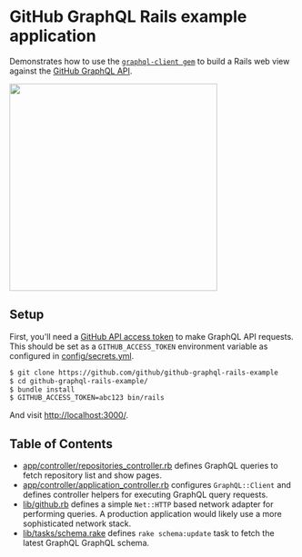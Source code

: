 # GitHub GraphQL Rails example application

Demonstrates how to use the [`graphql-client gem`](http://github.com/github/graphql-client) to build a Rails web view against the [GitHub GraphQL API](https://developer.github.com/).

<img width="365" src="https://cloud.githubusercontent.com/assets/137/18425026/a9929d7a-78f0-11e6-9fd4-f478470ad10b.png">

## Setup

First, you'll need a [GitHub API access token](https://help.github.com/articles/creating-an-access-token-for-command-line-use) to make GraphQL API requests. This should be set as a `GITHUB_ACCESS_TOKEN` environment variable as configured in [config/secrets.yml](https://github.com/github/github-graphql-rails-example/blob/master/config/secrets.yml).

``` sh
$ git clone https://github.com/github/github-graphql-rails-example
$ cd github-graphql-rails-example/
$ bundle install
$ GITHUB_ACCESS_TOKEN=abc123 bin/rails
```

And visit [http://localhost:3000/](http://localhost:3000/).

## Table of Contents

* [app/controller/repositories_controller.rb](https://github.com/github/github-graphql-rails-example/blob/master/app/controllers/repositories_controller.rb) defines GraphQL queries to fetch repository list and show pages.
* [app/controller/application_controller.rb](https://github.com/github/github-graphql-rails-example/blob/master/app/controllers/application_controller.rb) configures `GraphQL::Client` and defines controller helpers for executing GraphQL query requests.
* [lib/github.rb](https://github.com/github/github-graphql-rails-example/blob/master/lib/github.rb) defines a simple `Net::HTTP` based network adapter for performing queries. A production application would likely use a more sophisticated network stack.
* [lib/tasks/schema.rake](https://github.com/github/github-graphql-rails-example/blob/master/lib/tasks/schema.rake) defines `rake schema:update` task to fetch the latest GraphQL GraphQL schema.
